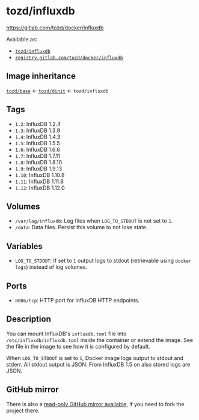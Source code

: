 # tozd/influxdb

<https://gitlab.com/tozd/docker/influxdb>

Available as:

- [`tozd/influxdb`](https://hub.docker.com/r/tozd/influxdb)
- [`registry.gitlab.com/tozd/docker/influxdb`](https://gitlab.com/tozd/docker/influxdb/container_registry)

## Image inheritance

[`tozd/base`](https://gitlab.com/tozd/docker/base) ← [`tozd/dinit`](https://gitlab.com/tozd/docker/dinit) ← `tozd/influxdb`

## Tags

- `1.2`: InfluxDB 1.2.4
- `1.3`: InfluxDB 1.3.9
- `1.4`: InfluxDB 1.4.3
- `1.5`: InfluxDB 1.5.5
- `1.6`: InfluxDB 1.6.6
- `1.7`: InfluxDB 1.7.11
- `1.8`: InfluxDB 1.8.10
- `1.9`: InfluxDB 1.9.13
- `1.10`: InfluxDB 1.10.8
- `1.11`: InfluxDB 1.11.8
- `1.12`: InfluxDB 1.12.0

## Volumes

- `/var/log/influxdb`: Log files when `LOG_TO_STDOUT` is not set to `1`.
- `/data`: Data files. Persist this volume to not lose state.

## Variables

- `LOG_TO_STDOUT`: If set to `1` output logs to stdout (retrievable using `docker logs`) instead of log volumes.

## Ports

- `8086/tcp`: HTTP port for InfluxDB HTTP endpoints.

## Description

You can mount InfluxDB's `influxdb.toml` file into `/etc/influxdb/influxdb.toml` inside the container or extend the image.
See the file in the image to see how it is configured by default.

When `LOG_TO_STDOUT` is set to `1`, Docker image logs output to stdout and stderr. All stdout output is JSON.
From InfluxDB 1.5 on also stored logs are JSON.

## GitHub mirror

There is also a [read-only GitHub mirror available](https://github.com/tozd/docker-influxdb),
if you need to fork the project there.
